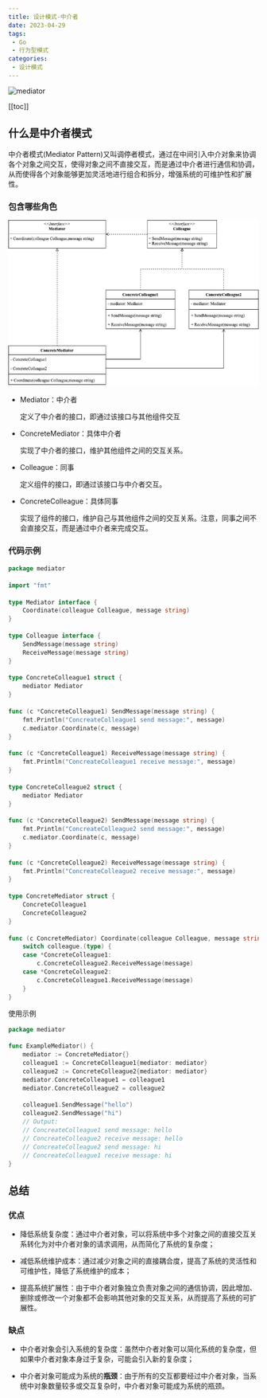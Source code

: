 ```yaml
---
title: 设计模式-中介者
date: 2023-04-29
tags:
 - Go
 - 行为型模式
categories:
 - 设计模式
---
```


![mediator](https://refactoringguru.cn/images/patterns/content/mediator/mediator-2x.png)

<!-- more -->

[[toc]]

## 什么是中介者模式

中介者模式(Mediator Pattern)又叫调停者模式，通过在中间引入中介对象来协调各个对象之间交互，使得对象之间不直接交互，而是通过中介者进行通信和协调，从而使得各个对象能够更加灵活地进行组合和拆分，增强系统的可维护性和扩展性。

### 包含哪些角色

![mediator](../images/mediator.png)

- Mediator：中介者
  
  定义了中介者的接口，即通过该接口与其他组件交互

- ConcreteMediator：具体中介者
  
  实现了中介者的接口，维护其他组件之间的交互关系。

- Colleague：同事
  
  定义组件的接口，即通过该接口与中介者交互。

- ConcreteColleague：具体同事
  
  实现了组件的接口，维护自己与其他组件之间的交互关系。注意，同事之间不会直接交互，而是通过中介者来完成交互。

### 代码示例

```go
package mediator

import "fmt"

type Mediator interface {
	Coordinate(colleague Colleague, message string)
}

type Colleague interface {
	SendMessage(message string)
	ReceiveMessage(message string)
}

type ConcreteColleague1 struct {
	mediator Mediator
}

func (c *ConcreteColleague1) SendMessage(message string) {
	fmt.Println("ConcreateColleague1 send message:", message)
	c.mediator.Coordinate(c, message)
}

func (c *ConcreteColleague1) ReceiveMessage(message string) {
	fmt.Println("ConcreateColleague1 receive message:", message)
}

type ConcreteColleague2 struct {
	mediator Mediator
}

func (c *ConcreteColleague2) SendMessage(message string) {
	fmt.Println("ConcreateColleague2 send message:", message)
	c.mediator.Coordinate(c, message)
}

func (c *ConcreteColleague2) ReceiveMessage(message string) {
	fmt.Println("ConcreateColleague2 receive message:", message)
}

type ConcreteMediator struct {
	ConcreteColleague1
	ConcreteColleague2
}

func (c ConcreteMediator) Coordinate(colleague Colleague, message string) {
	switch colleague.(type) {
	case *ConcreteColleague1:
		c.ConcreteColleague2.ReceiveMessage(message)
	case *ConcreteColleague2:
		c.ConcreteColleague1.ReceiveMessage(message)
	}
}
```

使用示例

```go
package mediator

func ExampleMediator() {
	mediator := ConcreteMediator{}
	colleague1 := ConcreteColleague1{mediator: mediator}
	colleague2 := ConcreteColleague2{mediator: mediator}
	mediator.ConcreteColleague1 = colleague1
	mediator.ConcreteColleague2 = colleague2

	colleague1.SendMessage("hello")
	colleague2.SendMessage("hi")
	// Output:
	// ConcreateColleague1 send message: hello
	// ConcreateColleague2 receive message: hello
	// ConcreateColleague2 send message: hi
	// ConcreateColleague1 receive message: hi
}
```

## 总结

### 优点

- 降低系统复杂度：通过中介者对象，可以将系统中多个对象之间的直接交互关系转化为对中介者对象的请求调用，从而简化了系统的复杂度；

- 减低系统维护成本：通过减少对象之间的直接耦合度，提高了系统的灵活性和可维护性，降低了系统维护的成本；

- 提高系统扩展性：由于中介者对象独立负责对象之间的通信协调，因此增加、删除或修改一个对象都不会影响其他对象的交互关系，从而提高了系统的可扩展性。

### 缺点

- 中介者对象会引入系统的复杂度：虽然中介者对象可以简化系统的复杂度，但如果中介者对象本身过于复杂，可能会引入新的复杂度；

- 中介者对象可能成为系统的**瓶颈**：由于所有的交互都要经过中介者对象，当系统中对象数量较多或交互复杂时，中介者对象可能成为系统的瓶颈。
